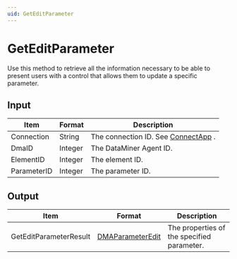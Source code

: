 ```yaml
---
uid: GetEditParameter
---
```


# GetEditParameter

Use this method to retrieve all the information necessary to be able to present users with a control that allows them to update a specific parameter.

## Input

| Item        | Format  | Description                                          |
|-------------|---------|------------------------------------------------------|
| Connection  | String  | The connection ID. See [ConnectApp](xref:ConnectApp) . |
| DmaID       | Integer | The DataMiner Agent ID.                              |
| ElementID   | Integer | The element ID.                                      |
| ParameterID | Integer | The parameter ID.                                    |

## Output

| Item                   | Format                                                           | Description                                |
|------------------------|------------------------------------------------------------------|--------------------------------------------|
| GetEditParameterResult | [DMAParameterEdit](xref:DMAParameterEdit) | The properties of the specified parameter. |

